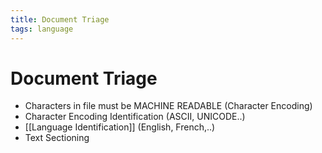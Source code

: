 ```yaml
---
title: Document Triage
tags: language
---
```


# Document Triage
- Characters in file must be MACHINE READABLE (Character Encoding)
- Character Encoding Identification (ASCII, UNICODE..)
- [[Language Identification]] (English, French,..)
- Text Sectioning










